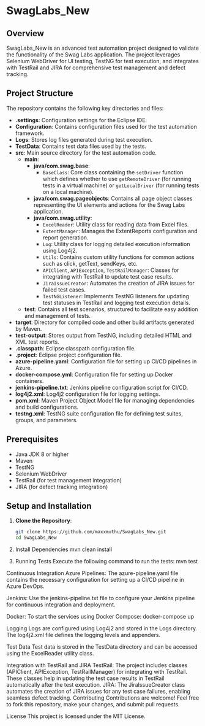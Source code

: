 # SwagLabs_New

## Overview
SwagLabs_New is an advanced test automation project designed to validate the functionality of the Swag Labs application. The project leverages Selenium WebDriver for UI testing, TestNG for test execution, and integrates with TestRail and JIRA for comprehensive test management and defect tracking.

## Project Structure
The repository contains the following key directories and files:

- **.settings**: Configuration settings for the Eclipse IDE.
- **Configuration**: Contains configuration files used for the test automation framework.
- **Logs**: Stores log files generated during test execution.
- **TestData**: Contains test data files used by the tests.
- **src**: Main source directory for the test automation code.
  - **main**:
    - **java/com.swag.base**:
      - `BaseClass`: Core class containing the `setDriver` function which defines whether to use `getRemoteDriver` (for running tests in a virtual machine) or `getLocalDriver` (for running tests on a local machine).
    - **java/com.swag.pageobjects**: Contains all page object classes representing the UI elements and actions for the Swag Labs application.
    - **java/com.swag.utility**:
      - `ExcelReader`: Utility class for reading data from Excel files.
      - `ExtentManager`: Manages the ExtentReports configuration and report generation.
      - `Log`: Utility class for logging detailed execution information using Log4j2.
      - `Utils`: Contains custom utility functions for common actions such as click, getText, sendKeys, etc.
      - `APIClient`, `APIException`, `TestRailManager`: Classes for integrating with TestRail to update test case results.
      - `JiraIssueCreator`: Automates the creation of JIRA issues for failed test cases.
      - `TestNGListener`: Implements TestNG listeners for updating test statuses in TestRail and logging test execution details.
  - **test**: Contains all test scenarios, structured to facilitate easy addition and management of tests.
- **target**: Directory for compiled code and other build artifacts generated by Maven.
- **test-output**: Stores output from TestNG, including detailed HTML and XML test reports.
- **.classpath**: Eclipse classpath configuration file.
- **.project**: Eclipse project configuration file.
- **azure-pipeline.yaml**: Configuration file for setting up CI/CD pipelines in Azure.
- **docker-compose.yml**: Configuration file for setting up Docker containers.
- **jenkins-pipeline.txt**: Jenkins pipeline configuration script for CI/CD.
- **log4j2.xml**: Log4j2 configuration file for logging settings.
- **pom.xml**: Maven Project Object Model file for managing dependencies and build configurations.
- **testng.xml**: TestNG suite configuration file for defining test suites, groups, and parameters.

## Prerequisites
- Java JDK 8 or higher
- Maven
- TestNG
- Selenium WebDriver
- TestRail (for test management integration)
- JIRA (for defect tracking integration)

## Setup and Installation

1. **Clone the Repository**:
   ```sh
   git clone https://github.com/maxxmuthu/SwagLabs_New.git
   cd SwagLabs_New

2. Install Dependencies
   mvn clean install

3. Running Tests
   Execute the following command to run the tests:
   mvn test

Continuous Integration
Azure Pipelines: The azure-pipeline.yaml file contains the necessary configuration for setting up a CI/CD pipeline in Azure DevOps.

Jenkins: Use the jenkins-pipeline.txt file to configure your Jenkins pipeline for continuous integration and deployment.

Docker:
To start the services using Docker Compose:
docker-compose up

Logging
Logs are configured using Log4j2 and stored in the Logs directory. The log4j2.xml file defines the logging levels and appenders.

Test Data
Test data is stored in the TestData directory and can be accessed using the ExcelReader utility class.

Integration with TestRail and JIRA
TestRail: The project includes classes (APIClient, APIException, TestRailManager) for integrating with TestRail. These classes help in updating the test case results in TestRail automatically after the test execution.
JIRA: The JiraIssueCreator class automates the creation of JIRA issues for any test case failures, enabling seamless defect tracking.
Contributing
Contributions are welcome! Feel free to fork this repository, make your changes, and submit pull requests.

License
This project is licensed under the MIT License.
